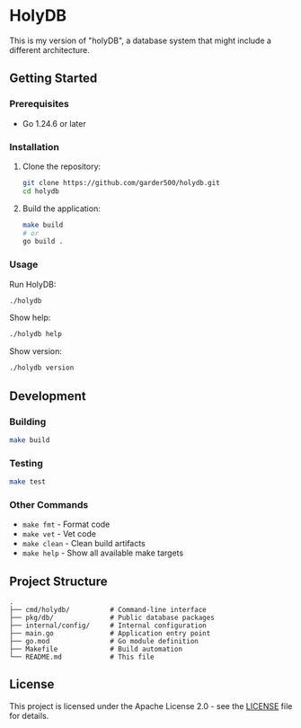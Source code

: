 # HolyDB

This is my version of "holyDB", a database system that might include a different architecture.

## Getting Started

### Prerequisites

- Go 1.24.6 or later

### Installation

1. Clone the repository:
   ```bash
   git clone https://github.com/garder500/holydb.git
   cd holydb
   ```

2. Build the application:
   ```bash
   make build
   # or
   go build .
   ```

### Usage

Run HolyDB:
```bash
./holydb
```

Show help:
```bash
./holydb help
```

Show version:
```bash
./holydb version
```

## Development

### Building

```bash
make build
```

### Testing

```bash
make test
```

### Other Commands

- `make fmt` - Format code
- `make vet` - Vet code  
- `make clean` - Clean build artifacts
- `make help` - Show all available make targets

## Project Structure

```
.
├── cmd/holydb/          # Command-line interface
├── pkg/db/              # Public database packages
├── internal/config/     # Internal configuration
├── main.go              # Application entry point
├── go.mod               # Go module definition
├── Makefile             # Build automation
└── README.md            # This file
```

## License

This project is licensed under the Apache License 2.0 - see the [LICENSE](LICENSE) file for details.
